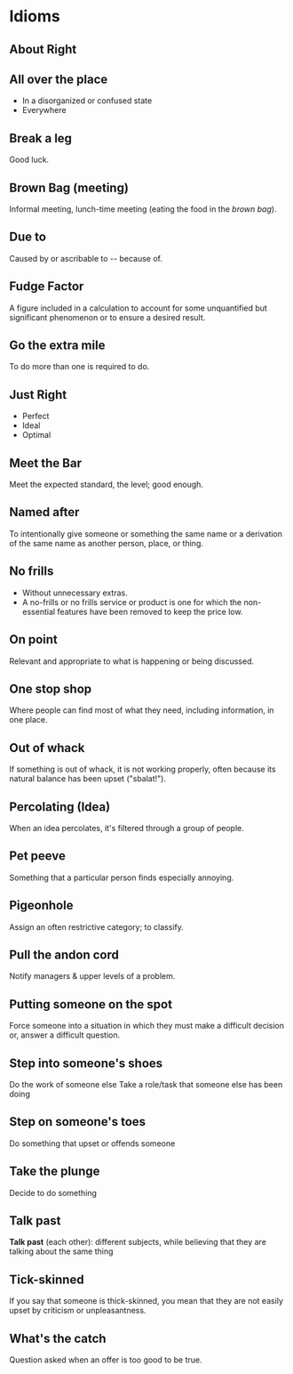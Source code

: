 # Idioms

## About Right

## All over the place

- In a disorganized or confused state
- Everywhere

## Break a leg
Good luck.

## Brown Bag (meeting)
Informal meeting, lunch-time meeting (eating the food in the *brown bag*).

## Due to

Caused by or ascribable to -- because of.

## Fudge Factor
A figure included in a calculation to account for some unquantified but
significant phenomenon or to ensure a desired result.

## Go the extra mile
To do more than one is required to do.

## Just Right
- Perfect
- Ideal
- Optimal

## Meet the Bar
Meet the expected standard, the level; good enough.

## Named after

To intentionally give someone or something the same name or a derivation of the
same name as another person, place, or thing.

## No frills
- Without unnecessary extras.
- A no-frills or no frills service or product is one for which the non-essential
features have been removed to keep the price low.

## On point
Relevant and appropriate to what is happening or being discussed.

## One stop shop
Where people can find most of what they need, including information, in one place.

## Out of whack
If something is out of whack, it is not working properly, often because its
natural balance has been upset ("sbalat!").

## Percolating (Idea)
When an idea percolates, it's filtered through a group of people.

## Pet peeve
Something that a particular person finds especially annoying.

## Pigeonhole
Assign an often restrictive category; to classify.

## Pull the andon cord

Notify managers & upper levels of a problem.

## Putting someone on the spot
Force someone into a situation in which they must make a difficult decision or,
answer a difficult question.

## Step into someone's shoes
Do the work of someone else
Take a role/task that someone else has been doing

## Step on someone's toes
Do something that upset or offends someone

## Take the plunge
Decide to do something

## Talk past
**Talk past** (each other): different subjects, while believing that they are
talking about the same thing

## Tick-skinned
If you say that someone is thick-skinned, you mean that they are not easily upset
by criticism or unpleasantness.

## What's the catch
Question asked when an offer is too good to be true.

